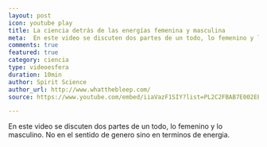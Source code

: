 ```yaml
---
layout: post
icon: youtube play
title: La ciencia detrás de las energías femenina y masculina
meta:  En este video se discuten dos partes de un todo, lo femenino y lo masculino. No en el sentido de genero sino en términos de energia.
comments: true
featured: true
category: ciencia
type: videoesfera
duration: 10min
author: Spirit Science
author_url: http://www.whatthebleep.com/
source: https://www.youtube.com/embed/iiaVazF1SIY?list=PL2C2FBAB7E002EE3E

---
```


<p>
 En este video se discuten dos partes de un todo, lo femenino y lo masculino. No en el sentido de genero sino en terminos de energia.
</p>
